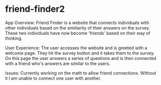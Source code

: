 # friend-finder2

App Overview: Friend Finder is a website that connects individuals with other individuals based on the similiarity of their answers on the survey. These two individuals have now become 'friends' based on their way of thinking.

User Experience: The user accesses the website and is greeted with a welcome page. They hit the survey button and it takes them to the survey. On this page the user answers a series of questions and is then connected with a friend who's answers are similar to the users.

Issues: Currently working on the math to allow friend connections. Without it I am unable to connect one user with another. 